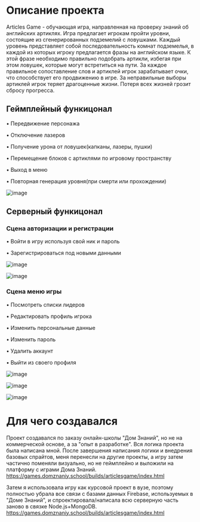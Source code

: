 # Описание проекта
Articles Game - обучающая игра, направленная на проверку знаний об английских артиклях. Игра предлагает игрокам пройти уровни, состоящие из сгенерированных подземелий с ловушками. 
Каждый уровень представляет собой последовательность комнат подземелья, в каждой из которых игроку предлагается фразы на английском языке. 
К этой фразе необходимо правильно подобрать артикли, избегая при этом ловушек, которые могут встретиться на пути. 
За каждое правильное сопоставление слов и артиклей игрок зарабатывает очки, что способствует его продвижению в игре. 
За неправильные выборы артиклей игрок теряет драгоценные жизни. Потеря всех жизней грозит сбросу прогресса. 

## Геймплейный функицонал

• Передвижение персонажа

• Отключение лазеров

• Получение урона от ловушек(капканы, лазеры, пушки)

• Перемещение блоков с артиклями по игровому пространству

• Выход в меню

• Повторная генерация уровня(при смерти или прохождении)

![image](https://github.com/YooE05/tkpClient/assets/90957460/5d3d7df4-ddb3-4533-a64e-14ee806c9e31)


## Серверный функицонал

### Сцена авторизации и регистрации
• Войти в игру используя свой ник и пароль

• Зарегистрироваться под новыми данными

![image](https://github.com/YooE05/tkpClient/assets/90957460/3371061e-b1c8-4e46-97a5-242d77601f92)

![image](https://github.com/YooE05/tkpClient/assets/90957460/1be58d41-da07-4966-b2c8-31f911728078)


### Сцена меню игры
• Посмотреть списки лидеров

• Редактировать профиль игрока

• Изменить персональные данные

• Изменить пароль

• Удалить аккаунт

• Выйти из своего профиля

![image](https://github.com/YooE05/tkpClient/assets/90957460/0ec16206-3b50-4cdf-9eb9-bdd87538082c)

![image](https://github.com/YooE05/tkpClient/assets/90957460/32cfb7c2-2c79-4cb9-9fe8-6040bc307d35)

![image](https://github.com/YooE05/tkpClient/assets/90957460/39a50c69-6b3b-4a19-a7a3-f5df16e43d29)



# Для чего создавался
Проект создавался по заказу онлайн-школы "Дом Знаний", но не на коммерческой основе, а за "опыт в разработке". 
Вся логика проекта была написана мной. После завершения написания логики и внедрения базовых спрайтов, меня перенесли на другие проекты, а игру затем частично поменяли визуально, 
но не геймплейно и выложили на платформу с играми Дома Знаний. https://games.domznaniy.school/builds/articlesgame/index.html

Затем я использовала игру как курсовой проект в вузе, поэтому полностью убрала все связи с базами данных Firebase, используемых в "Доме Знаний", и спроектировала/написала всю серверную часть заново в связке Node.js+MongoDB. https://games.domznaniy.school/builds/articlesgame/index.html
